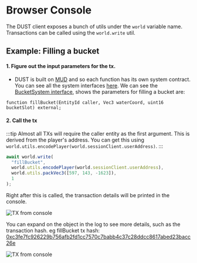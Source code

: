 # Browser Console

The DUST client exposes a bunch of utils under the `world` variable name. Transactions can be called using the `world.write` util.

## Example: Filling a bucket

#### 1. Figure out the input parameters for the tx.

- DUST is built on [MUD](https://mud.dev/) and so each function has its own system contract. You can see all the system interfaces [here](https://github.com/dustproject/dust/tree/main/packages/world/src/codegen/world). We can see the [BucketSystem interface](https://github.com/dustproject/dust/blob/main/packages/world/src/codegen/world/IBucketSystem.sol#L15), shows the parameters for filling a bucket are:

```solidity
function fillBucket(EntityId caller, Vec3 waterCoord, uint16 bucketSlot) external;
```

#### 2. Call the tx

:::tip
Almost all TXs will require the caller entity as the first argument. This is derived from the player's address. You can get this using `world.utils.encodePlayer(world.sessionClient.userAddress)`.
:::

```typescript
await world.write(
  "fillBucket",
  world.utils.encodePlayer(world.sessionClient.userAddress),
  world.utils.packVec3([597, 143, -1623]),
  1
);
```

Right after this is called, the transaction details will be printed in the console.

![TX from console](/tx-from-console.png)

You can expand on the object in the log to see more details, such as the transaction hash. eg fillBucket tx hash: [0xc3fe7fc926229b756afb2fd1cc7570c7babb4c37c28ddcc8617abed23bacc26e](https://explorer.redstone.xyz/tx/0xc3fe7fc926229b756afb2fd1cc7570c7babb4c37c28ddcc8617abed23bacc26e)

![TX from console](/tx-from-console-expanded.png)
